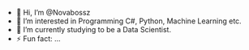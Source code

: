 - 👋 Hi, I’m @Novabossz
- 👀 I’m interested in Programming C#, Python, Machine Learning etc.
- 🌱 I’m currently studying to be a Data Scientist.
- ⚡ Fun fact: ...

<!---
Novabossz/Novabossz is a ✨ special ✨ repository because its `README.md` (this file) appears on your GitHub profile.
You can click the Preview link to take a look at your changes.
--->
